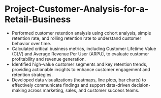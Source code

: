 # Project-Customer-Analysis-for-a-Retail-Business 

+ Performed customer retention analysis using cohort analysis, simple retention rate, and rolling retention rate to understand customer behavior over time.
+ Calculated critical business metrics, including Customer Lifetime Value (CLV) and Average Revenue Per User (ARPU), to evaluate customer profitability and revenue generation.
+ Identified high-value customer segments and key retention trends, providing actionable insights to enhance customer engagement and retention strategies.
+ Developed data visualizations (heatmaps, line plots, bar charts) to effectively communicate findings and support data-driven decision-making across marketing, sales, and customer success teams.
